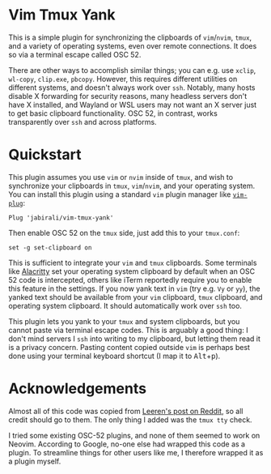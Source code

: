 # Vim Tmux Yank

This is a simple plugin for synchronizing the clipboards of `vim`/`nvim`,
`tmux`, and a variety of operating systems, even over remote connections.
It does so via a terminal escape called OSC 52.

There are other ways to accomplish similar things; you can e.g. use `xclip`,
`wl-copy`, `clip.exe`, `pbcopy`. However, this requires different utilities on
different systems, and doesn't always work over `ssh`. Notably, many hosts 
disable X forwarding for security reasons, many headless servers don't have
X installed, and Wayland or WSL users may not want an X server just to get
basic clipboard functionality.  OSC 52, in contrast, works transparently
over `ssh` and across platforms.

# Quickstart

This plugin assumes you use `vim` or `nvim` inside of `tmux`, and wish to synchronize
your clipboards in `tmux`, `vim`/`nvim`, and your operating system. You can
install this plugin using a standard `vim` plugin manager like [`vim-plug`][3]:

	Plug 'jabirali/vim-tmux-yank'

Then enable OSC 52 on the `tmux` side, just add this to your `tmux.conf`:

	set -g set-clipboard on

This is sufficient to integrate your `vim` and `tmux` clipboards. Some terminals
like [Alacritty][2] set your operating system clipboard by default when an OSC 52
code is intercepted, others like iTerm reportedly require you to enable this
feature in the settings. If you now yank text in `vim` (try e.g. `Vy` or `yy`),
the yanked text should be available from your `vim` clipboard, `tmux` clipboard,
and operating system clipboard. It should automatically work over `ssh` too.

This plugin lets you yank to your `tmux` and system clipboards, but you cannot
paste via terminal escape codes. This is arguably a good thing: I don't mind servers
I `ssh` into writing to my clipboard, but letting them read it is a privacy concern.
Pasting content copied outside `vim` is perhaps best done using your terminal keyboard
shortcut (I map it to <kbd>Alt</kbd>+<kbd>p</kbd>).


# Acknowledgements

Almost all of this code was copied from [Leeren's post on Reddit][1], so all 
credit should go to them. The only thing I added was the `tmux tty` check.

I tried some existing OSC-52 plugins, and none of them seemed to work on Neovim.
According to Google, no-one else had wrapped this code as a plugin. To streamline
things for other users like me, I therefore wrapped it as a plugin myself.

[1]: https://www.reddit.com/r/vim/comments/ac9eyh/talk_i_gave_on_going_mouseless_with_vim_tmux/ed6kl67/
[2]: https://github.com/alacritty/alacritty
[3]: https://github.com/junegunn/vim-plug
